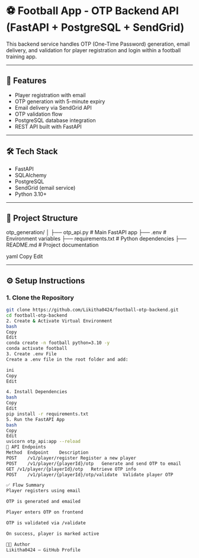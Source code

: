 # ⚽ Football App - OTP Backend API (FastAPI + PostgreSQL + SendGrid)

This backend service handles OTP (One-Time Password) generation, email delivery, and validation for player registration and login within a football training app.

---

## 🚀 Features

- Player registration with email
- OTP generation with 5-minute expiry
- Email delivery via SendGrid API
- OTP validation flow
- PostgreSQL database integration
- REST API built with FastAPI

---

## 🛠 Tech Stack

- FastAPI
- SQLAlchemy
- PostgreSQL
- SendGrid (email service)
- Python 3.10+

---

## 📁 Project Structure

otp_generation/
│
├── otp_api.py # Main FastAPI app
├── .env # Environment variables
├── requirements.txt # Python dependencies
├── README.md # Project documentation

yaml
Copy
Edit

---

## ⚙️ Setup Instructions

### 1. Clone the Repository

```bash
git clone https://github.com/Likitha0424/football-otp-backend.git
cd football-otp-backend
2. Create & Activate Virtual Environment
bash
Copy
Edit
conda create -n football python=3.10 -y
conda activate football
3. Create .env File
Create a .env file in the root folder and add:

ini
Copy
Edit

4. Install Dependencies
bash
Copy
Edit
pip install -r requirements.txt
5. Run the FastAPI App
bash
Copy
Edit
uvicorn otp_api:app --reload
📡 API Endpoints
Method	Endpoint	Description
POST	/v1/player/register	Register a new player
POST	/v1/player/{playerId}/otp	Generate and send OTP to email
GET	/v1/player/{playerId}/otp	Retrieve OTP info
POST	/v1/player/{playerId}/otp/validate	Validate player OTP

✅ Flow Summary
Player registers using email

OTP is generated and emailed

Player enters OTP on frontend

OTP is validated via /validate

On success, player is marked active

👩‍💻 Author
Likitha0424 – GitHub Profile